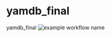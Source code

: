 # yamdb_final
yamdb_final
![example workflow name](https://github.com/dzanto/yamdb_final/workflows/Yamdb-app%20workflow/badge.svg)